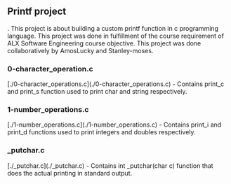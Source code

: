 <h2>Printf project</h2>.   This project is about building a custom printf function in c programming language. This project was done in fulfillment of the course requirement of ALX Software Engineering course objective. This project was done collaboratively by AmosLucky and Stanley-moses.
<h3>0-character_operation.c</h3>   [./0-character_operations.c](./0-character_operations.c) - Contains print_c and print_s function used to print char and string respectively.
<h3>1-number_operations.c</h3>   [./1-number_operations.c](./1-number_operations.c) - Contains print_i and print_d functions used to print integers and doubles respectively.
<h3>_putchar.c</h3>   [./_putchar.c](./_putchar.c) - Contains int _putchar(char c) function that does the actual printing in standard output.   